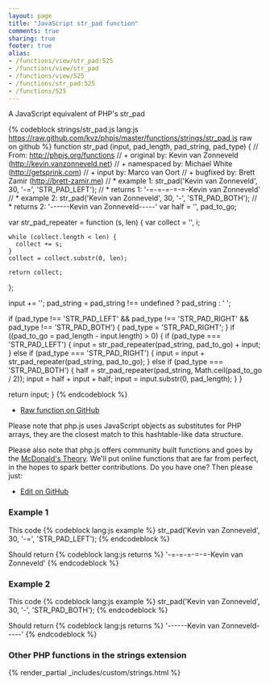 ```yaml
---
layout: page
title: "JavaScript str_pad function"
comments: true
sharing: true
footer: true
alias:
- /functions/view/str_pad:525
- /functions/view/str_pad
- /functions/view/525
- /functions/str_pad:525
- /functions/525
---
```

<!-- Generated by Rakefile:build -->
A JavaScript equivalent of PHP's str_pad

{% codeblock strings/str_pad.js lang:js https://raw.github.com/kvz/phpjs/master/functions/strings/str_pad.js raw on github %}
function str_pad (input, pad_length, pad_string, pad_type) {
  // From: http://phpjs.org/functions
  // +   original by: Kevin van Zonneveld (http://kevin.vanzonneveld.net)
  // + namespaced by: Michael White (http://getsprink.com)
  // +      input by: Marco van Oort
  // +   bugfixed by: Brett Zamir (http://brett-zamir.me)
  // *     example 1: str_pad('Kevin van Zonneveld', 30, '-=', 'STR_PAD_LEFT');
  // *     returns 1: '-=-=-=-=-=-Kevin van Zonneveld'
  // *     example 2: str_pad('Kevin van Zonneveld', 30, '-', 'STR_PAD_BOTH');
  // *     returns 2: '------Kevin van Zonneveld-----'
  var half = '',
    pad_to_go;

  var str_pad_repeater = function (s, len) {
    var collect = '',
      i;

    while (collect.length < len) {
      collect += s;
    }
    collect = collect.substr(0, len);

    return collect;
  };

  input += '';
  pad_string = pad_string !== undefined ? pad_string : ' ';

  if (pad_type !== 'STR_PAD_LEFT' && pad_type !== 'STR_PAD_RIGHT' && pad_type !== 'STR_PAD_BOTH') {
    pad_type = 'STR_PAD_RIGHT';
  }
  if ((pad_to_go = pad_length - input.length) > 0) {
    if (pad_type === 'STR_PAD_LEFT') {
      input = str_pad_repeater(pad_string, pad_to_go) + input;
    } else if (pad_type === 'STR_PAD_RIGHT') {
      input = input + str_pad_repeater(pad_string, pad_to_go);
    } else if (pad_type === 'STR_PAD_BOTH') {
      half = str_pad_repeater(pad_string, Math.ceil(pad_to_go / 2));
      input = half + input + half;
      input = input.substr(0, pad_length);
    }
  }

  return input;
}
{% endcodeblock %}

 - [Raw function on GitHub](https://github.com/kvz/phpjs/blob/master/functions/strings/str_pad.js)

Please note that php.js uses JavaScript objects as substitutes for PHP arrays, they are 
the closest match to this hashtable-like data structure. 

Please also note that php.js offers community built functions and goes by the 
[McDonald's Theory](https://medium.com/what-i-learned-building/9216e1c9da7d). We'll put online 
functions that are far from perfect, in the hopes to spark better contributions. 
Do you have one? Then please just: 

 - [Edit on GitHub](https://github.com/kvz/phpjs/edit/master/functions/strings/str_pad.js)

### Example 1
This code
{% codeblock lang:js example %}
str_pad('Kevin van Zonneveld', 30, '-=', 'STR_PAD_LEFT');
{% endcodeblock %}

Should return
{% codeblock lang:js returns %}
'-=-=-=-=-=-Kevin van Zonneveld'
{% endcodeblock %}

### Example 2
This code
{% codeblock lang:js example %}
str_pad('Kevin van Zonneveld', 30, '-', 'STR_PAD_BOTH');
{% endcodeblock %}

Should return
{% codeblock lang:js returns %}
'------Kevin van Zonneveld-----'
{% endcodeblock %}


### Other PHP functions in the strings extension
{% render_partial _includes/custom/strings.html %}
